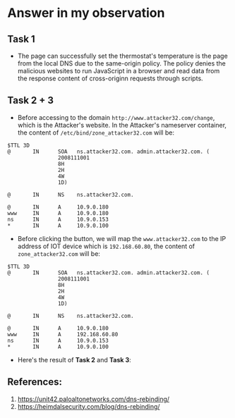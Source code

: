 # Answer in my observation
## Task 1
- The page can successfully set the thermostat's temperature is the page from the local DNS due to the same-origin policy. The policy denies the malicious websites to run JavaScript in a browser and read data from the response content of cross-originn requests through scripts.

## Task 2 + 3
- Before accessing to the domain `http://www.attacker32.com/change`, which is the Attacker's website. In the Attacker's nameserver container, the content of `/etc/bind/zone_attacker32.com` will be:
```
$TTL 3D
@       IN      SOA   ns.attacker32.com. admin.attacker32.com. (
                2008111001
                8H
                2H
                4W
                1D)

@       IN      NS    ns.attacker32.com.

@       IN      A     10.9.0.180
www     IN      A     10.9.0.180
ns      IN      A     10.9.0.153
*       IN      A     10.9.0.100
```

- Before clicking the button, we will map the `www.attacker32.com` to the IP address of IOT device which is `192.168.60.80`, the content of `zone_attacker32.com` will be:
```
$TTL 3D
@       IN      SOA   ns.attacker32.com. admin.attacker32.com. (
                2008111001
                8H
                2H
                4W
                1D)

@       IN      NS    ns.attacker32.com.

@       IN      A     10.9.0.180
www     IN      A     192.168.60.80
ns      IN      A     10.9.0.153
*       IN      A     10.9.0.100
```

- Here's the result of **Task 2** and **Task 3**:

## References:
1. https://unit42.paloaltonetworks.com/dns-rebinding/
2. https://heimdalsecurity.com/blog/dns-rebinding/ 